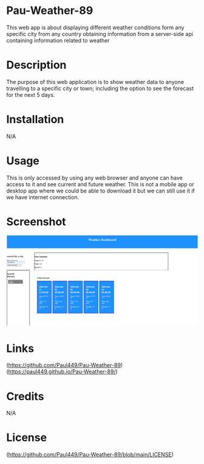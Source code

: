 # Pau-Weather-89

This web app is about displaying different weather conditions form any specific city from any country obtaining information from a server-side api containing information related to weather

# Description
The purpose of this web application is to show weather data to anyone travelling to a specific city or town;
including the option to see the forecast for the next 5 days.

# Installation
N/A

# Usage

This is only accessed by using any web browser and anyone can have access to it and see current and future weather.
This is not a mobile app or desktop app where we could be able to download it but we can still use it if we have internet connection.

# Screenshot

![Screenshot](./Assets/weatherAPI.png)

# Links

(https://github.com/Paul449/Pau-Weather-89)
(https://paul449.github.io/Pau-Weather-89/)

# Credits

N/A

# License

(https://github.com/Paul449/Pau-Weather-89/blob/main/LICENSE)